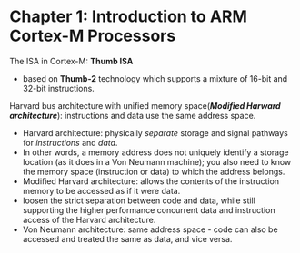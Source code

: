 # Chapter 1: Introduction to ARM Cortex-M Processors

The ISA in Cortex-M: **Thumb ISA**
* based on **Thumb-2** technology which supports a mixture of 16-bit and 32-bit instructions.

Harvard bus architecture with unified memory space(***Modified Harward architecture***): instructions and data use the same address space. 
* Harvard architecture: physically *separate* storage and signal pathways for *instructions* and *data*. 
 * In other words, a memory address does not uniquely identify a storage location (as it does in a Von Neumann machine); you also need to know the memory space (instruction or data) to which the address belongs.
* Modified Harvard architecture: allows the contents of the instruction memory to be accessed as if it were data.
 * loosen the strict separation between code and data, while still supporting the higher performance concurrent data and instruction access of the Harvard architecture.
* Von Neumann architecture: same address space - code can also be accessed and treated the same as data, and vice versa. 

